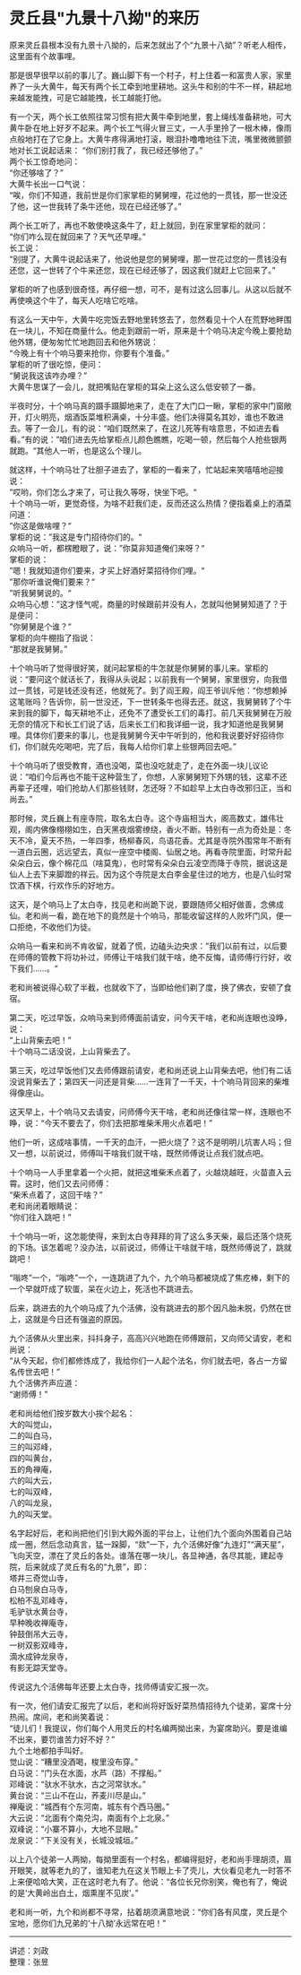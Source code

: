 # 灵丘县"九景十八拗"的来历

​原来灵丘县根本没有九景十八拗的，后来怎就出了个“九景十八拗”？听老人相传，这里面有个故事哩。

​那是很早很早以前的事儿了。巍山脚下有一个村子，村上住着一和富贵人家，家里养了一头大黄牛，每天有两个长工牵到地里耕地。这头牛和别的牛不一样，耕起地来越发能拽，可是它越能拽，长工越能打他。

​有一个天，两个长工依照往常习惯有把大黄牛牵到地里，套上绳线准备耕地，可大黄牛卧在地上好歹不起来。两个长工气得火冒三丈，一人手里拎了一根木棒，像雨点般地打在了它身上。大黄牛疼得满地打滚，眼泪扑噜噜地往下流，嘴里微微颤颤地对长工说起话来：
“你们别打我了，我已经还够他了。”  
两个长工惊奇地问：  
“你还够啥了？”  
大黄牛长出一口气说：  
“唉，你们不知道，我前世是你们家掌柜的舅舅哩，花过他的一贯钱，那一世没还了他，这一世我转了条牛还他，现在已经还够了。”

​两个长工听了，再也不敢使唤这条牛了，赶上就回，到在家里掌柜的就问：  
“你们咋么现在就回来了？天气还早哩。”  
​长工说：  
​“别提了，大黄牛说起话来了，他说他是您的舅舅哩，那一世花过您的一贯钱没有还您，这一世转了个牛来还您，现在已经还够了，因这我们就赶上它回来了。”

​掌柜的听了也感到很奇怪，再仔细一想，可不，是有过这么回事儿。从这以后就不再使唤这个牛了，每天人吃啥它吃啥。

​有这么一天中午，大黄牛吃完饭去野地里转悠去了，忽然看见十个人在荒野地畔围在一块儿，不知在商量什么。他走到跟前一听，原来是十个响马决定今晚上要抢劫他外甥，便匆匆忙忙地跑回去和他外甥说：  
​“今晚上有十个响马要来抢你，你要有个准备。”  
​掌柜的听了很吃惊，便问：  
​“舅说我这该咋办哩？”  
​大黄牛思谋了一会儿，就把嘴贴在掌柜的耳朵上这么这么低安顿了一番。

​半夜时分，十个响马真的蹑手蹑脚地来了，走在了大门口一瞅，掌柜的家中门窗敞开，灯火明亮，烟酒饭菜堆积满桌，十分丰盛。他们决得莫名其妙，谁也不敢进去。等了一会儿，有的说：“咱们既然来了，在这儿死等有啥意思，不如进去看看。”有的说：”咱们进去先给掌柜点儿颜色瞧瞧，吃喝一顿，然后每个人抢些银两就跑。“其他人一听，也是这么个理儿。

​就这样，十个响马壮了壮胆子进去了，掌柜的一看来了，忙站起来笑嘻嘻地迎接说：  
​”哎哟，你们怎么才来了，可让我久等呀，快坐下吧。“  
​十个响马一听，更觉奇怪，为啥不赶我们走，反而还这么热情？便指着桌上的酒菜问道：  
​”你这是做啥哩？“  
​掌柜的说：”我这是专门招待你们的。“  
​众响马一听，都楞瞪眼了，说：”你莫非知道俺们来呀？“  
​掌柜的说：  
”嗯！我就知道你们要来，才买上好酒好菜招待你们哩。“  
​”那你听谁说俺们要来？“  
​”听我舅舅说的。“  
​众响马心想：”这才怪气呢，商量的时候跟前并没有人，怎就叫他舅舅知道了？于是便问：  
​”你舅舅是个谁？“  
​掌柜的向牛棚指了指说：  
“那就是我舅舅。”

​十个响马听了觉得很好笑，就问起掌柜的牛怎就是你舅舅的事儿来。掌柜的说：“要问这个就话长了，我得从头说起；以前我有一个舅舅，家里很穷，向我借过一贯钱，可是钱还没有还，他就死了。到了阎王殿，阎王爷训斥他：“你想赖掉这笔账吗？告诉你，前一世没还，下一世转条牛也得去还。就这，我舅舅转了个牛来到我的脚下，每天耕地不止，还免不了遭受长工们的毒打。前几天我舅舅在万般无奈的情况下和长工们说了话，后来长工们和我详细一说，我才知道他是我舅舅哩。具体你们要来的事儿，也是我舅舅今天中午听到的，他和我说要好好招待你们，你们就先吃喝吧，完了后，我每人给你们拿上些银两回去吧。”

​十个响马听了很受教育，酒也没喝，菜也没吃就走了，走在外面一块儿议论说：“咱们今后再也不能干这种营生了，你想，人家舅舅短下外甥的钱，这辈不还再辈子还哩，咱们抢劫人们那些钱财，怎还呀？不如趁早上太白寺改邪归正，当和尚去。”

​那时候，灵丘巍上有座寺院，取名太白寺。这个寺庙相当大，阁高数丈，雄伟壮观，阁内佛像栩栩如生，白天黑夜烟雾缭绕，香火不断。特别有一点为奇处是：冬天不冷，夏天不热，一年四季，杨柳春风，鸟语花香。尤其是寺院外围常年不断有一道白云圈，远远望去，真似一座空中楼阁、仙居之地。再看寺院里面，时常升起朵朵白云，像个棉花瓜（啥莫鬼），也时常有朵朵白云凌空而降于寺院，据说这是仙人上去下来脚蹬的祥云。因为这个寺院是太白李金星住过的地方，也是八仙时常饮酒下棋，行欢作乐的好地方。

​这天，是个响马上了太白寺，找见老和尚跪下说，要跟随师父相好做善，念佛成仙。老和尚一看，跪在地下的竟然是十个响马，那能收留这样的人败坏门风，便一口拒绝，不收他们为徒。

​众响马一看来和尚不肯收留，就着了慌，边磕头边央求：​”我们以前有过，以后要在师傅的管教下将功补过，师傅让干啥我们就干啥，绝不反悔，请师傅行行好，收下我们……。“

​老和尚被说得心软了半截，也就收下了，当即给他们剃了度，换了佛衣，安顿了食宿。

​第二天，吃过早饭，众响马来到师傅面前请安，问今天干啥，老和尚连眼也没睁，说：  
​“上山背柴去吧！”  
​十个响马二话没说，上山背柴去了。

​第三天，吃过早饭他们又去师傅跟前请安，老和尚还说上山背柴去吧，他们有二话没说背柴去了；第四天一问还是背柴……一连背了一千天，十个响马背回来的柴堆得像座山。

​这天早上，十个响马又去请安，问师傅今天干啥，老和尚还像往常一样，连眼也不睁，说：​“今天不要去了，你们去把那堆柴禾用火点着吧！”

​他们一听，这成啥事情，一千天的血汗，一把火烧了？这不是明明儿坑害人吗；但又一想，以前说过，师傅叫干啥我们就干啥，既然师傅说让点我们就点吧。

​十个响马一人手里拿着一个火把，就把这堆柴禾点着了，火越烧越旺，火苗直入云霄。这时，他们又去问师傅：  
​“柴禾点着了，这回干啥？”  
​老和尚闭着眼睛说：  
​“你们往入跳吧！”

​十个响马一听，这怎能使得，来到太白寺拜拜的背了这么多天柴，最后还落个烧死的下场。该怎着呢？没办法，以前说过，师傅让干啥就干啥，既然师傅说了，跳就跳吧！

​“嗡咚”一个，“嗡咚”一个，一连跳进了九个，九个响马都被烧成了焦疙棒，剩下的一个早就吓成了软蛋，呆在火边上，死活也不跳进去。

​后来，跳进去的九个响马成了九个活佛，没有跳进去的那个因凡胎未脱，仍然在世上，这就是今日还有强盗的原因。

​九个活佛从火里出来，抖抖身子，高高兴兴地跑在师傅跟前，又向师父请安，老和尚说：  
​“从今天起，你们都修炼成了，我给你们一人起个法名，你们就去吧，各占一方留名传世去吧！”  
​九个活佛齐声应道：  
“谢师傅！”

​老和尚给他们按岁数大小挨个起名：  
​大的叫觉山，  
​二的叫白马，  
​三的叫邓峰，  
​四的叫黄台，  
​五的角禅庵，  
​六的叫大云，  
​七的叫双峰，  
​八的叫龙泉，  
​九的叫天堂。

​名字起好后，老和尚把他们引到大殿外面的平台上，让他们九个面向外围着自己站成一圈，然后念动真言，猛一跺脚，“欻”一下，九个活佛好像“九连灯”“满天星”，飞向天空，漂在了灵丘的各处。谁落在哪一块儿，各显神通，各尽其能，建起寺院，后来就成了灵丘有名的“九景”，即：  
​塔井三奇觉山寺，  
​白马刨泉白马寺，  
​松柏不乱邓峰寺，  
​毛驴驮水黄台寺，  
​早种晚收禅庵寺，  
​钟鼓倒吊大云寺，  
​一树双影双峰寺，  
​滴水成钟龙泉寺，  
​有影无踪天堂寺。

​传说这九个活佛每年还要上太白寺，找师傅请安汇报一次。

​有一次，他们请安汇报完了以后，老和尚将好饭好菜热情招待九个徒弟，宴席十分热闹。席间，老和尚笑着说：  
​“徒儿们！我提议，你们每个人用灵丘的村名编两拗出来，为宴席助兴。要是谁编不出来，要罚谁苦力好不好？”  
​九个土地都拍手叫好。  
​觉山说：“糟里没酒喝，梭里没布穿。”  
​白马说：“门头在水面，水芦（路）不撑船。”  
​邓峰说：“驮水不驮水，古之河常驮水。”  
​黄台说：“三山不在山，荞麦川尽是山。”  
​禅庵说：“城西有个东河南，城东有个西马圈。”  
​大云说：“北面有个南兑沟，南面有个上北泉。”  
​双峰说：“小寨不算小，大地不显眼。”  
​龙泉说：“下关没有关，长城没城垣。”

​以上八个徒弟一人两拗，每拗里面有一个村名，都编得挺好，老和尚手理胡须，眉开眼笑，就等老九的了，谁知老九在这关节眼上卡了壳儿，大伙看见老九一时答不上来便哈哈大笑，正在这时老九有了。他说：“各位长兄你别笑，俺也有了，俺说的是‘大黄岭出白土，烟熏崖不见炭’。”

​老和尚一听，九个和尚都不寻常，拈着胡须满意地说：​“你们各有风度，灵丘是个宝地，愿你们九兄弟的‘十八拗’永远常在吧！”

---

讲述：刘政  
整理：张昱

